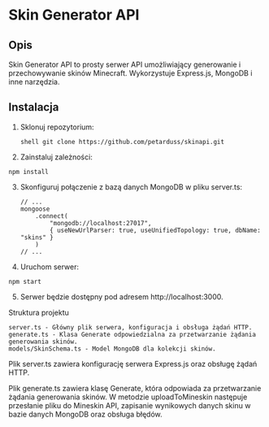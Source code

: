 # Skin Generator API

## Opis

Skin Generator API to prosty serwer API umożliwiający generowanie i przechowywanie skinów Minecraft. Wykorzystuje Express.js, MongoDB i inne narzędzia.

## Instalacja

1. Sklonuj repozytorium:

   ```shell git clone https://github.com/petarduss/skinapi.git```

2. Zainstaluj zależności:

  ```npm install```

3. Skonfiguruj połączenie z bazą danych MongoDB w pliku server.ts:

    ```// server.ts
    // ...
    mongoose
        .connect(
            "mongodb://localhost:27017",
            { useNewUrlParser: true, useUnifiedTopology: true, dbName: "skins" }
        )
    // ...

4. Uruchom serwer:

```npm start```

5. Serwer będzie dostępny pod adresem http://localhost:3000.

Struktura projektu

    server.ts - Główny plik serwera, konfiguracja i obsługa żądań HTTP.
    generate.ts - Klasa Generate odpowiedzialna za przetwarzanie żądania generowania skinów.
    models/SkinSchema.ts - Model MongoDB dla kolekcji skinów.

Plik server.ts zawiera konfigurację serwera Express.js oraz obsługę żądań HTTP.

Plik generate.ts zawiera klasę Generate, która odpowiada za przetwarzanie żądania generowania skinów. W metodzie uploadToMineskin następuje przesłanie pliku do Mineskin API, zapisanie wynikowych danych skinu w bazie danych MongoDB oraz obsługa błędów.
